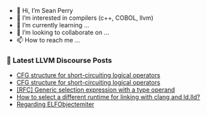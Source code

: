 - 👋 Hi, I’m Sean Perry
- 👀 I’m interested in compilers (c++, COBOL, llvm)
- 🌱 I’m currently learning ...
- 💞️ I’m looking to collaborate on ...
- 📫 How to reach me ...

<!---
s66perry/s66perry is a ✨ special ✨ repository because its `README.md` (this file) appears on your GitHub profile.
You can click the Preview link to take a look at your changes.
--->
### 📕 Latest LLVM Discourse Posts

<!-- DISCOURSE-LLVM:START -->
- [CFG structure for short-circuiting logical operators](https://discourse.llvm.org/t/cfg-structure-for-short-circuiting-logical-operators/70775#post_5)
- [CFG structure for short-circuiting logical operators](https://discourse.llvm.org/t/cfg-structure-for-short-circuiting-logical-operators/70775#post_4)
- [[RFC] Generic selection expression with a type operand](https://discourse.llvm.org/t/rfc-generic-selection-expression-with-a-type-operand/70388#post_8)
- [How to select a different runtime for linking with clang and ld.lld?](https://discourse.llvm.org/t/how-to-select-a-different-runtime-for-linking-with-clang-and-ld-lld/70780#post_3)
- [Regarding ELFObjectemiter](https://discourse.llvm.org/t/regarding-elfobjectemiter/70722#post_3)
<!-- DISCOURSE-LLVM:END -->
